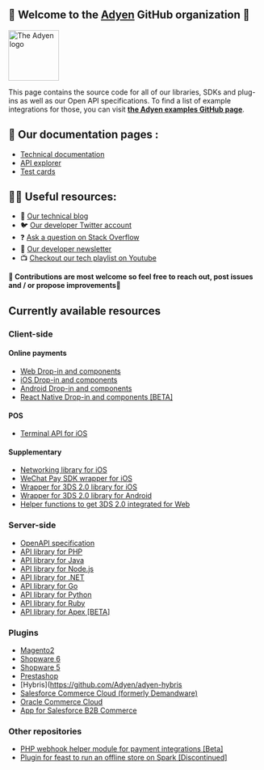 ## 👋 Welcome to the [Adyen](https://www.adyen.com/) GitHub organization 👋

<!-- ![The Adyen Logo](https://github.com/adyen-examples/.github/raw/main/images/logo.png) -->

<img src="https://github.com/adyen-examples/.github/raw/main/images/logo.png" height="100" alt="The Adyen logo">

This page contains the source code for all of our libraries, SDKs and plug-ins as well as our Open API specifications. To find a list of example integrations for those, you can visit **[the Adyen examples GitHub page](https://github.com/adyen-examples)**.

## 📜 Our documentation pages : 

* [Technical documentation](https://docs.adyen.com/)
* [API explorer](https://docs.adyen.com/api-explorer/)
* [Test cards](https://docs.adyen.com/development-resources/test-cards/test-card-numbers/)

## 👩‍💻 Useful resources: 

* 📝 [Our technical blog](https://dev.to/adyen)
* 🐦 [Our developer Twitter account](https://twitter.com/AdyenDevs)
* ❓ [Ask a question on Stack Overflow](https://stackoverflow.com/questions/tagged/adyen)
* 📰 [Our developer newsletter](https://www.adyen.com/newsletter/developers)
* 📺 [Checkout our tech playlist on Youtube](https://www.youtube.com/watch?v=VPpTgsJbIhc&list=PL6agz7H5yEoaS-bF2gIwRwe_ApzqmW_QX)

**🌈 Contributions are most welcome so feel free to reach out, post issues and / or propose improvements🦄**

## Currently available resources

### Client-side

#### Online payments

* [Web Drop-in and components](https://github.com/Adyen/adyen-web)
* [iOS Drop-in and components](https://github.com/Adyen/adyen-ios)
* [Android Drop-in and components](https://github.com/Adyen/adyen-android)
* [React Native Drop-in and components [BETA]](https://github.com/Adyen/adyen-react-native)

#### POS

* [Terminal API for iOS](https://github.com/Adyen/adyen-terminal-api-ios)

#### Supplementary

* [Networking library for iOS](https://github.com/Adyen/adyen-networking-ios)
* [WeChat Pay SDK wrapper for iOS](https://github.com/Adyen/adyen-wechatpay-ios)
* [Wrapper for 3DS 2.0 library for iOS](https://github.com/Adyen/adyen-3ds2-ios)
* [Wrapper for 3DS 2.0 library for Android](https://github.com/Adyen/adyen-3ds2-android)
* [Helper functions to get 3DS 2.0 integrated for Web](https://github.com/Adyen/adyen-3ds2-js-utils)

### Server-side

* [OpenAPI specification](https://github.com/Adyen/adyen-openapi)
* [API library for PHP](https://github.com/Adyen/adyen-php-api-library)
* [API library for Java](https://github.com/Adyen/adyen-java-api-library)
* [API library for Node.js](https://github.com/Adyen/adyen-node-api-library)
* [API library for .NET](https://github.com/Adyen/adyen-dotnet-api-library)
* [API library for Go](https://github.com/Adyen/adyen-go-api-library)
* [API library for Python](https://github.com/Adyen/adyen-python-api-library)
* [API library for Ruby](https://github.com/Adyen/adyen-ruby-api-library)
* [API library for Apex [BETA]](https://github.com/Adyen/adyen-apex-api-library)

### Plugins

* [Magento2](https://github.com/Adyen/adyen-magento2) 
* [Shopware 6](https://github.com/Adyen/adyen-shopware6)
* [Shopware 5](https://github.com/Adyen/adyen-shopware5)
* [Prestashop](https://github.com/Adyen/adyen-prestashop)
* [Hybris](https://github.com/Adyen/adyen-hybris
* [Salesforce Commerce Cloud (formerly Demandware)](https://github.com/Adyen/adyen-salesforce-commerce-cloud)
* [Oracle Commerce Cloud](https://github.com/Adyen/adyen-oracle-commerce-cloud)
* [App for Salesforce B2B Commerce](https://github.com/Adyen/adyen-salesforce-b2b-commerce)

### Other repositories

* [PHP webhook helper module for payment integrations [Beta]](https://github.com/Adyen/php-webhook-module)
* [Plugin for feast to run an offline store on Spark [Discontinued]](https://github.com/Adyen/feast-spark-offline-store)
